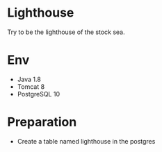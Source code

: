 # Lighthouse
Try to be the lighthouse of the stock sea.

# Env
- Java 1.8
- Tomcat 8
- PostgreSQL 10

# Preparation
- Create a table named lighthouse in the postgres
